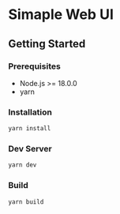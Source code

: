 # Simaple Web UI

## Getting Started

### Prerequisites

- Node.js >= 18.0.0
- yarn

### Installation

```bash
yarn install
```

### Dev Server

```bash
yarn dev
```

### Build

```bash
yarn build
```
